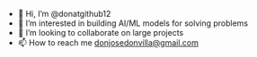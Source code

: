 - 👋 Hi, I’m @donatgithub12
- 👀 I’m interested in building AI/ML models for solving problems
- 💞️ I’m looking to collaborate on large projects
- 📫 How to reach me donjosedonvilla@gmail.com

<!---
donatgithub12/donatgithub12 is a ✨ special ✨ repository because its `README.md` (this file) appears on your GitHub profile.
You can click the Preview link to take a look at your changes.
--->
